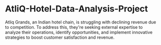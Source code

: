 # AtliQ-Hotel-Data-Analysis-Project
Atliq Grands, an Indian hotel chain, is struggling with declining revenue due to competition. To address this, they're seeking external expertise to analyze their operations, identify opportunities, and implement innovative strategies to boost customer satisfaction and revenue.
